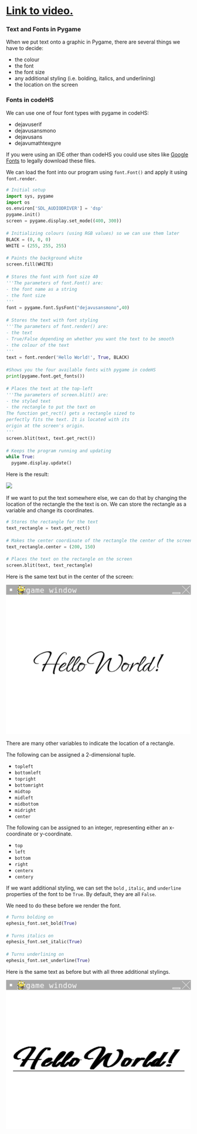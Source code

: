 # [Link to video.](https://www.youtube.com/watch?v=amCoC07twSo&list=PLVD25niNi0BlwZxjcVF6-vcOdAicWlRjC)

### Text and Fonts in Pygame

When we put text onto a graphic in Pygame, there are several things we have to decide:

* the colour
* the font
* the font size
* any additional styling (i.e. bolding, italics, and underlining) 
* the location on the screen

### Fonts in codeHS

We can use one of four font types with pygame in codeHS:

* dejavuserif
* dejavusansmono
* dejavusans
* dejavumathtexgyre


If you were using an IDE other than codeHS you could use sites like [Google Fonts](http://fonts.google.com) to legally download these files. 

We can load the font into our program using `font.Font()` and apply it using `font.render`.

```python
# Initial setup
import sys, pygame
import os
os.environ['SDL_AUDIODRIVER'] = 'dsp'
pygame.init()
screen = pygame.display.set_mode((400, 300))

# Initializing colours (using RGB values) so we can use them later
BLACK = (0, 0, 0)
WHITE = (255, 255, 255)

# Paints the background white
screen.fill(WHITE)

# Stores the font with font size 40
'''The parameters of font.Font() are:
- the font name as a string
- the font size
'''
font = pygame.font.SysFont("dejavusansmono",40)

# Stores the text with font styling
'''The parameters of font.render() are:
- the text
- True/False depending on whether you want the text to be smooth
- the colour of the text
'''
text = font.render('Hello World!', True, BLACK)

#Shows you the four available fonts with pygame in codeHS
print(pygame.font.get_fonts())

# Places the text at the top-left
'''The parameters of screen.blit() are:
- the styled text
- the rectangle to put the text on
The function get_rect() gets a rectangle sized to
perfectly fits the text. It is located with its 
origin at the screen's origin.
'''
screen.blit(text, text.get_rect())

# Keeps the program running and updating
while True:
  pygame.display.update()
```

Here is the result:

![](../Images/Pygame_Hello_World.pngPygame_Hello_World.png)

If we want to put the text somewhere else, we can do that by changing the location of the rectangle the the text is on. We can store the rectangle as a variable and change its coordinates.

```python
# Stores the rectangle for the text
text_rectangle = text.get_rect()

# Makes the center coordinate of the rectangle the center of the screen
text_rectangle.center = (200, 150)  

# Places the text on the rectangle on the screen
screen.blit(text, text_rectangle)
```

Here is the same text but in the center of the screen:

![](../Images/Pygame_Hello_World_Center.png)

There are many other variables to indicate the location of a rectangle.

The following can be assigned a 2-dimensional tuple.

* `topleft`
* `bottomleft`
* `topright`
* `bottomright`
* `midtop`
* `midleft`
* `midbottom`
* `midright`
* `center`

The following can be assigned to an integer, representing either an x-coordinate or y-coordinate.

* `top`
* `left`
* `bottom`
* `right`
* `centerx`
* `centery`

If we want additional styling, we can set the `bold` , `italic`, and `underline` properties of the font to be `True`. By default, they are all `False`.

We need to do these before we render the font.

```python
# Turns bolding on
ephesis_font.set_bold(True)

# Turns italics on
ephesis_font.set_italic(True)

# Turns underlining on
ephesis_font.set_underline(True)
```

Here is the same text as before but with all three additional stylings.

![](../Images/Pygame_Hello_World_Styled.png)

